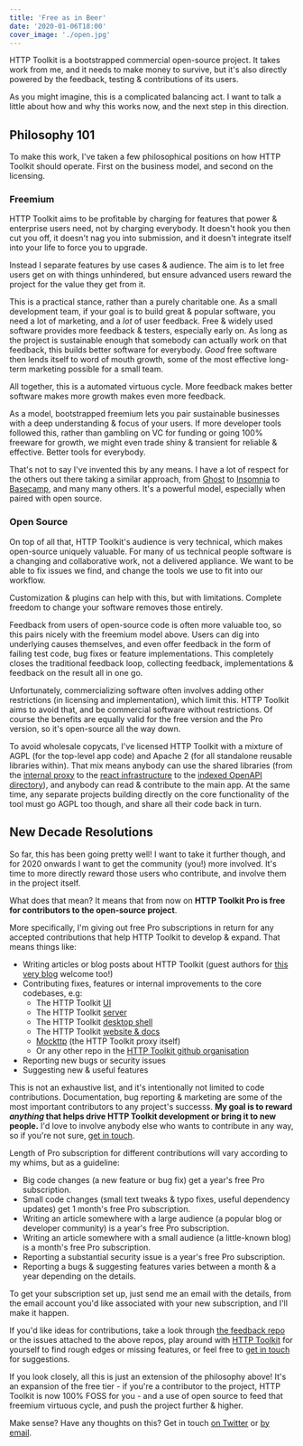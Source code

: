 ```yaml
---
title: 'Free as in Beer'
date: '2020-01-06T18:00'
cover_image: './open.jpg'
---
```


HTTP Toolkit is a bootstrapped commercial open-source project. It takes work from me, and it needs to make money to survive, but it's also directly powered by the feedback, testing & contributions of its users.

As you might imagine, this is a complicated balancing act. I want to talk a little about how and why this works now, and the next step in this direction.

## Philosophy 101

To make this work, I've taken a few philosophical positions on how HTTP Toolkit should operate. First on the business model, and second on the licensing.

### Freemium
HTTP Toolkit aims to be profitable by charging for features that power & enterprise users need, not by charging everybody. It doesn't hook you then cut you off, it doesn't nag you into submission, and it doesn't integrate itself into your life to force you to upgrade.

Instead I separate features by use cases & audience. The aim is to let free users get on with things unhindered, but ensure advanced users reward the project for the value they get from it.

This is a practical stance, rather than a purely charitable one. As a small development team, if your goal is to build great & popular software, you need a lot of marketing, and a _lot_ of user feedback. Free & widely used software provides more feedback & testers, especially early on. As long as the project is sustainable enough that somebody can actually work on that feedback, this builds better software for everybody. _Good_ free software then lends itself to word of mouth growth, some of the most effective long-term marketing possible for a small team.

All together, this is a automated virtuous cycle. More feedback makes better software makes more growth makes even more feedback.

As a model, bootstrapped freemium lets you pair sustainable businesses with a deep understanding & focus of your users. If more developer tools followed this, rather than gambling on VC for funding or going 100% freeware for growth, we might even trade shiny & transient for reliable & effective. Better tools for everybody.

That's not to say I've invented this by any means. I have a lot of respect for the others out there taking a similar approach, from [Ghost](https://ghost.org/) to [Insomnia](https://insomnia.rest) to [Basecamp](https://basecamp.com/), and many many others. It's a powerful model, especially when paired with open source.

### Open Source

On top of all that, HTTP Toolkit's audience is very technical, which makes open-source uniquely valuable. For many of us technical people software is a changing and collaborative work, not a delivered appliance. We want to be able to fix issues we find, and change the tools we use to fit into our workflow.

Customization & plugins can help with this, but with limitations. Complete freedom to change your software removes those entirely.

Feedback from users of open-source code is often more valuable too, so this pairs nicely with the freemium model above. Users can dig into underlying causes themselves, and even offer feedback in the form of failing test code, bug fixes or feature implementations. This completely closes the traditional feedback loop, collecting feedback, implementations & feedback on the result all in one go.

Unfortunately, commercializing software often involves adding other restrictions (in licensing and implementation), which limit this. HTTP Toolkit aims to avoid that, and be commercial software without restrictions. Of course the benefits are equally valid for the free version and the Pro version, so it's open-source all the way down.

To avoid wholesale copycats, I've licensed HTTP Toolkit with a mixture of AGPL (for the top-level app code) and Apache 2 (for all standalone reusable libraries within). That mix means anybody can use the shared libraries (from the [internal proxy](https://github.com/httptoolkit/mockttp) to the [react infrastructure](https://github.com/httptoolkit/react-reverse-portal) to the [indexed OpenAPI directory](https://github.com/httptoolkit/openapi-directory-js)), and anybody can read & contribute to the main app. At the same time, any separate projects building directly on the core functionality of the tool must go AGPL too though, and share all their code back in turn.

## New Decade Resolutions

So far, this has been going pretty well! I want to take it further though, and for 2020 onwards I want to get the community (you!) more involved. It's time to more directly reward those users who contribute, and involve them in the project itself.

What does that mean? It means that from now on **HTTP Toolkit Pro is free for contributors to the open-source project**.

More specifically, I'm giving out free Pro subscriptions in return for any accepted contributions that help HTTP Toolkit to develop & expand. That means things like:

* Writing articles or blog posts about HTTP Toolkit (guest authors for [this very blog](https://httptoolkit.tech/blog/) welcome too!)
* Contributing fixes, features or internal improvements to the core codebases, e.g:
  * The HTTP Toolkit [UI](https://github.com/httptoolkit/httptoolkit-ui)
  * The HTTP Toolkit [server](https://github.com/httptoolkit/httptoolkit-server)
  * The HTTP Toolkit [desktop shell](https://github.com/httptoolkit/httptoolkit-desktop)
  * The HTTP Toolkit [website & docs](https://github.com/httptoolkit/httptoolkit.tech)
  * [Mockttp](https://github.com/httptoolkit/mockttp) (the HTTP Toolkit proxy itself)
  * Or any other repo in the [HTTP Toolkit github organisation](https://github.com/httptoolkit/)
* Reporting new bugs or security issues
* Suggesting new & useful features

This is not an exhaustive list, and it's intentionally not limited to code contributions. Documentation, bug reporting & marketing are some of the most important contributors to any project's successs. **My goal is to reward _anything_ that helps drive HTTP Toolkit development or bring it to new people.** I'd love to involve anybody else who wants to contribute in any way, so if you're not sure, [get in touch](/contact/).

Length of Pro subscription for different contributions will vary according to my whims, but as a guideline:

* Big code changes (a new feature or bug fix) get a year's free Pro subscription.
* Small code changes (small text tweaks & typo fixes, useful dependency updates) get 1 month's free Pro subscription.
* Writing an article somewhere with a large audience (a popular blog or developer community) is a year's free Pro subscription.
* Writing an article somewhere with a small audience (a little-known blog) is a month's free Pro subscription.
* Reporting a substantial security issue is a year's free Pro subscription.
* Reporting a bugs & suggesting features varies between a month & a year depending on the details.

To get your subscription set up, just send me an email with the details, from the email account you'd like associated with your new subscription, and I'll make it happen.

If you'd like ideas for contributions, take a look through [the feedback repo](https://github.com/httptoolkit/httptoolkit) or the issues attached to the above repos, play around with [HTTP Toolkit](/) for yourself to find rough edges or missing features, or feel free to [get in touch](/contact/) for suggestions.

If you look closely, all this is just an extension of the philosophy above! It's an expansion of the free tier - if you're a contributor to the project, HTTP Toolkit is now 100% FOSS for you - and a use of open source to feed that freemium virtuous cycle, and push the project further & higher.

Make sense? Have any thoughts on this? Get in touch [on Twitter](https://twitter.com/pimterry) or [by email](/contact/).